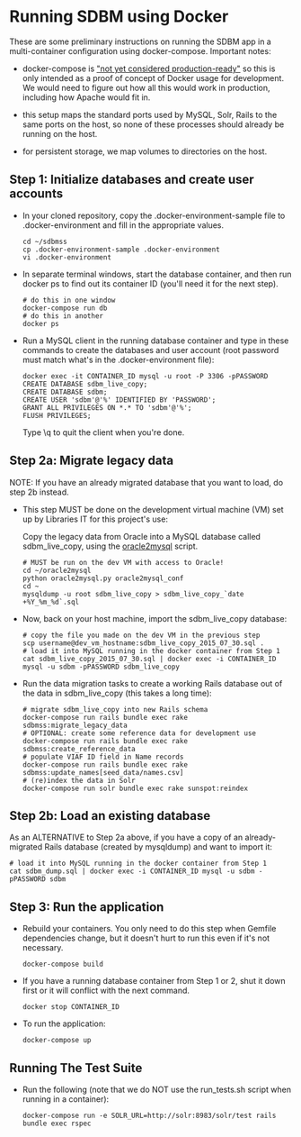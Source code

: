 
Running SDBM using Docker
=========================

These are some preliminary instructions on running the SDBM app in a
multi-container configuration using docker-compose. Important notes:

- docker-compose is
  ["not yet considered production-ready"](https://docs.docker.com/compose/production/)
  so this is only intended as a proof of concept of Docker usage for
  development.  We would need to figure out how all this would work in
  production, including how Apache would fit in.

- this setup maps the standard ports used by MySQL, Solr, Rails to the
  same ports on the host, so none of these processes should already be
  running on the host.

- for persistent storage, we map volumes to directories on the host.

Step 1: Initialize databases and create user accounts
----------------------------------------------------

* In your cloned repository, copy the .docker-environment-sample file
  to .docker-environment and fill in the appropriate values.

  ```
  cd ~/sdbmss
  cp .docker-environment-sample .docker-environment
  vi .docker-environment
  ```

* In separate terminal windows, start the database container, and then
  run docker ps to find out its container ID (you'll need it for the
  next step).
  
  ```
  # do this in one window
  docker-compose run db
  # do this in another
  docker ps
  ```

* Run a MySQL client in the running database container and type in
  these commands to create the databases and user account (root
  password must match what's in the .docker-environment file):

  ```
  docker exec -it CONTAINER_ID mysql -u root -P 3306 -pPASSWORD
  CREATE DATABASE sdbm_live_copy;
  CREATE DATABASE sdbm;
  CREATE USER 'sdbm'@'%' IDENTIFIED BY 'PASSWORD';
  GRANT ALL PRIVILEGES ON *.* TO 'sdbm'@'%';
  FLUSH PRIVILEGES;
  ```

  Type \q to quit the client when you're done.

Step 2a: Migrate legacy data
----------------------------

NOTE: If you have an already migrated database that you want to load,
do step 2b instead.

* This step MUST be done on the development virtual machine (VM) set
  up by Libraries IT for this project's use:

  Copy the legacy data from Oracle into a MySQL database called
  sdbm_live_copy, using the
  [oracle2mysql](https://github.com/codeforkjeff/oracle2mysql) script.

  ```
  # MUST be run on the dev VM with access to Oracle!
  cd ~/oracle2mysql
  python oracle2mysql.py oracle2mysql_conf
  cd ~
  mysqldump -u root sdbm_live_copy > sdbm_live_copy_`date +%Y_%m_%d`.sql
  ```

* Now, back on your host machine, import the sdbm_live_copy database:

  ```
  # copy the file you made on the dev VM in the previous step
  scp username@dev_vm_hostname:sdbm_live_copy_2015_07_30.sql .
  # load it into MySQL running in the docker container from Step 1
  cat sdbm_live_copy_2015_07_30.sql | docker exec -i CONTAINER_ID mysql -u sdbm -pPASSWORD sdbm_live_copy
  ```

* Run the data migration tasks to create a working Rails database out
  of the data in sdbm_live_copy (this takes a long time):

  ```
  # migrate sdbm_live_copy into new Rails schema
  docker-compose run rails bundle exec rake sdbmss:migrate_legacy_data
  # OPTIONAL: create some reference data for development use
  docker-compose run rails bundle exec rake sdbmss:create_reference_data
  # populate VIAF ID field in Name records
  docker-compose run rails bundle exec rake sdbmss:update_names[seed_data/names.csv]
  # (re)index the data in Solr
  docker-compose run solr bundle exec rake sunspot:reindex
  ```

Step 2b: Load an existing database
----------------------------------

As an ALTERNATIVE to Step 2a above, if you have a copy of an
already-migrated Rails database (created by mysqldump) and want to
import it:

  ```
  # load it into MySQL running in the docker container from Step 1
  cat sdbm_dump.sql | docker exec -i CONTAINER_ID mysql -u sdbm -pPASSWORD sdbm
  ```

Step 3: Run the application
---------------------------

* Rebuild your containers. You only need to do this step when Gemfile
  dependencies change, but it doesn't hurt to run this even if it's
  not necessary.

  ```
  docker-compose build
  ```

* If you have a running database container from Step 1 or 2, shut it
  down first or it will conflict with the next command.

  ```
  docker stop CONTAINER_ID
  ```

* To run the application:

  ```
  docker-compose up
  ```


Running The Test Suite
----------------------

* Run the following (note that we do NOT use the run_tests.sh script when running in a container):

  ```
  docker-compose run -e SOLR_URL=http://solr:8983/solr/test rails bundle exec rspec
  ```
